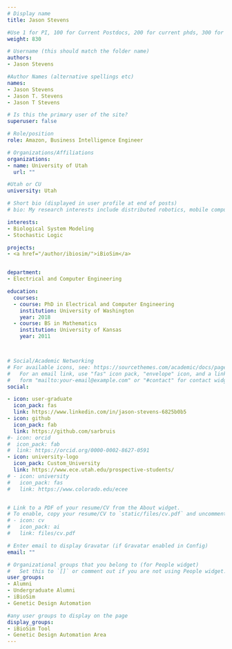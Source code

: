 ```yaml
---
# Display name
title: Jason Stevens

#Use 1 for PI, 100 for Current Postdocs, 200 for current phds, 300 for current masters, 400 for current undergrads, 800 for alum postdocs, 810 for alum phds, 820 for alum masters, and 830 for alum undergrads, 900 for tools, 1000 for projects
weight: 830

# Username (this should match the folder name)
authors:
- Jason Stevens

#Author Names (alternative spellings etc)
names:
- Jason Stevens
- Jason T. Stevens
- Jason T Stevens

# Is this the primary user of the site?
superuser: false

# Role/position
role: Amazon, Business Intelligence Engineer

# Organizations/Affiliations
organizations:
- name: University of Utah
  url: ""

#Utah or CU
university: Utah

# Short bio (displayed in user profile at end of posts)
# bio: My research interests include distributed robotics, mobile computing and programmable matter.

interests:
- Biological System Modeling
- Stochastic Logic

projects:
- <a href="/author/ibiosim/">iBioSim</a>


department:
- Electrical and Computer Engineering

education:
  courses:
  - course: PhD in Electrical and Computer Engineering
    institution: University of Washington
    year: 2018
  - course: BS in Mathematics
    institution: University of Kansas
    year: 2011



# Social/Academic Networking
# For available icons, see: https://sourcethemes.com/academic/docs/page-builder/#icons
#   For an email link, use "fas" icon pack, "envelope" icon, and a link in the
#   form "mailto:your-email@example.com" or "#contact" for contact widget.
social:

- icon: user-graduate
  icon_pack: fas
  link: https://www.linkedin.com/in/jason-stevens-6825b0b5
- icon: github
  icon_pack: fab
  link: https://github.com/sarbruis
#- icon: orcid
#  icon_pack: fab
#  link: https://orcid.org/0000-0002-8627-0591
- icon: university-logo
  icon_pack: Custom_University
  link: https://www.ece.utah.edu/prospective-students/
# - icon: university
#   icon_pack: fas
#   link: https://www.colorado.edu/ecee


# Link to a PDF of your resume/CV from the About widget.
# To enable, copy your resume/CV to `static/files/cv.pdf` and uncomment the lines below.
# - icon: cv
#   icon_pack: ai
#   link: files/cv.pdf

# Enter email to display Gravatar (if Gravatar enabled in Config)
email: ""

# Organizational groups that you belong to (for People widget)
#   Set this to `[]` or comment out if you are not using People widget.
user_groups:
- Alumni
- Undergraduate Alumni
- iBioSim
- Genetic Design Automation

#any user groups to display on the page
display_groups:
- iBioSim Tool
- Genetic Design Automation Area
---
```


